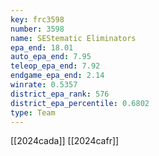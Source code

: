```yaml
---
key: frc3598
number: 3598
name: SEStematic Eliminators
epa_end: 18.01
auto_epa_end: 7.95
teleop_epa_end: 7.92
endgame_epa_end: 2.14
winrate: 0.5357
district_epa_rank: 576
district_epa_percentile: 0.6802
type: Team
---
```

[[2024cada]]
[[2024cafr]]
